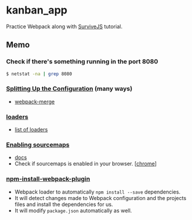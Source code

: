 # kanban_app

Practice Webpack along with [SurviveJS](http://survivejs.com/webpack_react/developing_with_webpack/) tutorial.

## Memo

### Check if there's something running in the port 8080

```bash
$ netstat -na | grep 8080
```

### [Splitting Up the Configuration](http://survivejs.com/webpack_react/developing_with_webpack/#splitting-up-the-configuration) (many ways)
- [webpack-merge](https://github.com/survivejs/webpack-merge)

### [loaders](http://webpack.github.io/docs/using-loaders.html)
- [list of loaders](http://webpack.github.io/docs/list-of-loaders.html)

### [Enabling sourcemaps](http://survivejs.com/webpack_react/developing_with_webpack/#enabling-sourcemaps)
- [docs](https://webpack.github.io/docs/configuration.html#devtool)
- Check if sourcemaps is enabled in your browser. [[chrome](https://developer.chrome.com/devtools/docs/javascript-debugging)]

### [npm-install-webpack-plugin](https://www.npmjs.com/package/npm-install-webpack-plugin)
- Webpack loader to automatically `npm install --save` dependencies.
- It will detect changes made to Webpack configuration and the projects files and install the dependencies for us.
- It will modify `package.json` automatically as well.
